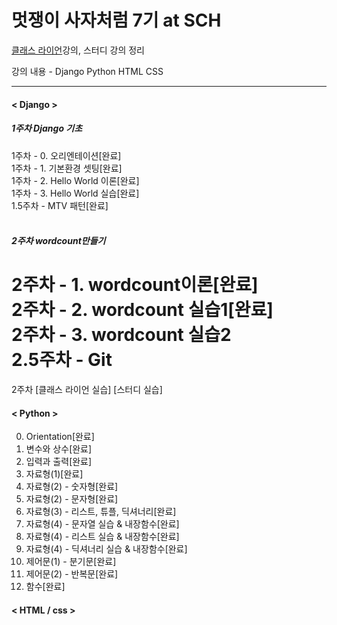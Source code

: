 ﻿# 멋쟁이 사자처럼 7기 at SCH

<a href = "https://class.likelion.org">클래스 라이언</a>강의, 스터디 강의 정리

강의 내용 - Django Python HTML CSS
*******

#### < Django >

##### 1주차 Django 기초<br>
1주차 - 0. 오리엔테이션[완료]<br>
1주차 - 1. 기본환경 셋팅[완료]<br>
1주차 - 2. Hello World 이론[완료]<br>
1주차 - 3. Hello World 실습[완료]<br>
1.5주차 -  MTV 패턴[완료]<br><br>

##### 2주차 wordcount만들기<br>
2주차 - 1. wordcount이론[완료]<br>
2주차 - 2. wordcount 실습1[완료]<br>
2주차 - 3. wordcount 실습2<br>
2.5주차 - Git<br>
=======


2주차
[클래스 라이언 실습] [스터디 실습]

#### < Python >
0. Orientation[완료]<br>
1. 변수와 상수[완료]<br>
2. 입력과 출력[완료]<br>
3. 자료형(1)[완료]<br>
4. 자료형(2) - 숫자형[완료]<br>
5. 자료형(2) - 문자형[완료]<br>
6. 자료형(3) - 리스트, 튜플, 딕셔너리[완료]<br>
7. 자료형(4) - 문자열 실습 & 내장함수[완료]<br>
8. 자료형(4) - 리스트 실습 & 내장함수[완료]<br>
9. 자료형(4) - 딕셔너리 실습 & 내장함수[완료]<br>
10. 제어문(1) - 분기문[완료]<br>
11. 제어문(2) - 반복문[완료]<br>
12. 함수[완료]<br>

#### < HTML / css >
